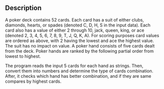 ## Description
A poker deck contains 52 cards. Each card has a suit of either clubs, diamonds, hearts, or spades (denoted C, D, H, S in the input data). Each card also has a value of either 2 through 10, jack, queen, king, or ace (denoted 2, 3, 4, 5, 6, 7, 8, 9, T, J, Q, K, A). For scoring purposes card values are ordered as above, with 2 having the lowest and ace the highest value. The suit has no impact on value. A poker hand consists of five cards dealt from the deck. Poker hands are ranked by the following partial order from lowest to highest.

The program reads the input 5 cards for each hand as strings. Then, convert them into numbers and determine the type of cards combination. After, it checks which hand has better combination, and if they are same compares by highest cards.
